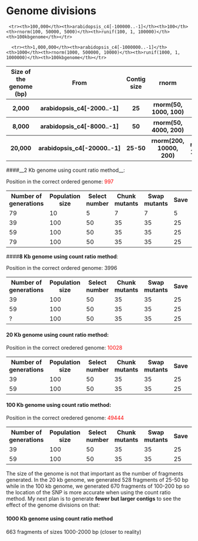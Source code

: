Genome divisions
=====

<table>
  <tr><th>Size of the genome (bp)</th><th>From</th><th>Contig size</th><th>rnorm</th><th>runif</th><th>Name of the file</th></tr>
   <tr><th>2,000</th><th>arabidopsis_c4[-2000..-1]<th>25</th></th><th>rnorm(50, 1000, 100)</th><th>runif(50, 1, 2000)</th><th>dataset_small2kb</th></tr>
   <tr><th>8,000</th><th>arabidopsis_c4[-8000..-1]<th>50</th></th><th>rnorm(50, 4000, 200)</th><th>unif(50, 1, 8000)</th><th>8kbgenome2</th></tr>
    <tr><th>20,000</th><th>arabidopsis_c4[-20000..-1]</th><th>25-50</th><th>rnorm(200, 10000, 200)</th><th>runif(200, 1, 20000)</th><th>20kbgenome</th></tr>
     
     <tr><th>100,000</th><th>arabidopsis_c4[-100000..-1]</th><th>100</th><th>rnorm(100, 50000, 5000)</th><th>runif(100, 1, 100000)</th><th>100kbgenome</th></tr>
     
      <tr><th>1,000,000</th><th>arabidopsis_c4[-1000000..-1]</th><th>1000</th><th>rnorm(1000, 500000, 10000)</th><th>runif(1000, 1, 1000000)</th><th>100kbgenome</th></tr>
  
 </table>
####__2 Kb genome using count ratio method__: 

Position in the correct ordered genome: <span style="color:red">997

<table>

  <tr><th>Number of generations</th><th>Population size</th><th>Select number</th><th>Chunk mutants</th><th>Swap mutants</th><th>Save</th><th>Random</th><th>Divisions (1000s)</th><th>Location SNP</th><th>Name of the file</th></tr>
  
  
  <tr>  <td>79</td> <td>10</td> <td>5</td> <td>7</td> <td>7</td> <td>5</td> <td>2</td> <td>10</td><td>1580</td><td>count_ratio</td> </tr>
  <tr>   <td>39</td> <td>100</td> <td>50</td> <td>35</td> <td>35</td> <td>25</td> <td>5</td> <td>5</td> <td><span style="color:red">1015</td><td>count_ratio4</td></tr>
    <tr>  <td>59</td> <td>100</td> <td>50</td> <td>35</td> <td>35</td> <td>25</td> <td>5</td> <td>10</td> <td>1421</td><td>count_ratio2</td></tr>
    <tr>   <td>79</td> <td>100</td> <td>50</td> <td>35</td> <td>35</td> <td>25</td> <td>5</td> <td>100</td> <td>687</td><td>count_ratio3</td></tr>
    
   </table>
   
   
####__8 Kb genome using count ratio method__: 

Position in the correct ordered genome: 3996
<table>

 <tr><th>Number of generations</th><th>Population size</th><th>Select number</th><th>Chunk mutants</th><th>Swap mutants</th><th>Save</th><th>Random</th><th>Divisions (1000s)</th><th>Location SNP</th><th>Name of the file</th></tr>

  <tr>   <td>39</td> <td>100</td> <td>50</td> <td>35</td> <td>35</td> <td>25</td> <td>5</td> <td>5</td> <td>5642</td><td>count_ratio</td></tr>
   <tr>   <td>59</td> <td>100</td> <td>50</td> <td>35</td> <td>35</td> <td>25</td> <td>5</td> <td>10</td> <td><span style="color:red">4830</td><td>count_ratio2</td></tr>
   <tr>   <td>?</td> <td>100</td> <td>50</td> <td>35</td> <td>35</td> <td>25</td> <td>5</td> <td>100</td> <td>?</td><td>count_ratio3</td></tr>
  </table>
    
#### __20 Kb genome using count ratio method__: 

Position in the correct oredered genome: <span style="color:red">10028

<table>

 <tr><th>Number of generations</th><th>Population size</th><th>Select number</th><th>Chunk mutants</th><th>Swap mutants</th><th>Save</th><th>Random</th><th>Divisions (1000s)</th><th>Location SNP</th><th>Name of the file</th></tr>
 

  <tr>   <td>39</td> <td>100</td> <td>50</td> <td>35</td> <td>35</td> <td>25</td> <td>5</td> <td>5</td> <td><span style="color:red">10797</td><td>count_ratio2</td></tr>
    <tr>   <td>59</td> <td>100</td> <td>50</td> <td>35</td> <td>35</td> <td>25</td> <td>5</td> <td>10</td> <td>3530</td><td>count_ratio3</td></tr>    
 

  </table>
  
#### __100 Kb genome using count ratio method__: 
  
  Position in the correct oredered genome: <span style="color:red">49444
  
  <table>

 <tr><th>Number of generations</th><th>Population size</th><th>Select number</th><th>Chunk mutants</th><th>Swap mutants</th><th>Save</th><th>Random</th><th>Divisions (1000s)</th><th>Location SNP</th><th>Name of the file</th></tr>
 
  <tr>   <td>39</td> <td>100</td> <td>50</td> <td>35</td> <td>35</td> <td>25</td> <td>5</td> <td>5</td> <td><span style="color:red">50205</td><td>count_ratio</td></tr>
  <tr>   <td>59</td> <td>100</td> <td>50</td> <td>35</td> <td>35</td> <td>25</td> <td>5</td> <td>10</td> <td>60264</td><td>count_ratio2</td></tr>
  
  </table>
  
  The size of the genome is not that important as the number of fragments generated. In the 20 kb genome, we generated 528 fragments of 25-50 bp while in the 100 kb genome, we generated 670 fragments of 100-200 bp so the location of the SNP is more accurate when using the count ratio method. My next plan is to generate __fewer but larger contigs__ to see the effect of the genome divisions on that:
  
#### __1000 Kb genome using count ratio method__
663 fragments of sizes 1000-2000 bp (closer to reality)
  